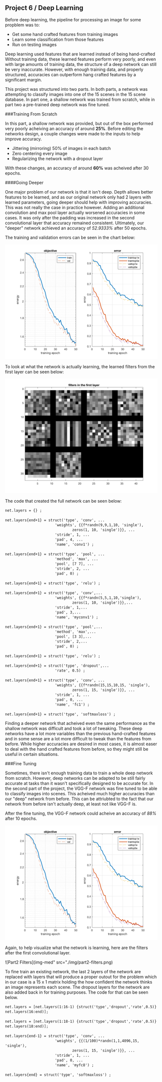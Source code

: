 Project 6 / Deep Learning
-------------------------

Before deep learning, the pipeline for processing an image for some propblem
was to:

+ Get some hand crafted features from training images
+ Learn some classification from those features
+ Run on testing images

Deep learning used features that are learned instead of being hand-crafted
Without training data, these learned features perform very poorly, and even
with large amounts of training data, the structure of a deep network can
still be very inaccurate. However, with enough training data, and properly
structured, accuracies can outperform hang crafted features by a significant
margin.

This project was structured into two parts. In both parts, a network was 
attempting to classify images into one of the 15 scenes in the 15 scene
database. In part one, a shallow network was trained from scratch, while
in part two a pre-trained deep network was fine tuned.

###Training From Scratch

In this part, a shallow network was provided, but out of the box performed
very poorly acheiving an accuracy of around <b>25%</b>. Before editing the
networks design, a couple changes were made to the inputs to help improve
accuracy.

+ Jittering (mirroring) 50% of images in each batch
+ Zero centering every image
+ Regularizing the network with a dropout layer

With these changes, an accuracy of around <b>60%</b> was acheived after
30 epochs.

####Going Deeper

One major problem of our network is that it isn't deep. Depth
allows better features to be learned, and as our original network
only had 2 layers with learned parameters, going deeper should
help with improving accuracies. This was not really the case in
practice however. Adding an additional convolution and max pool
layer actually worsened accuracies in some cases. It was only after
the padding was increased in the second convolutional layer that accuracy
remained consistent. Ultimately, our "deeper" network achieved an
accuracy of *52.9333%* after 50 epochs.

The training and validation errors can be seen in the chart below:

![Part1 Plot](./img/part1-plot.png)

To look at what the network is actually learning, the learned filters
from the first layer can be seen below:

![Part1 Filters](./img/part1-filters.png)

The code that created the full network can be seen below:

    net.layers = {} ;

    net.layers{end+1} = struct('type', 'conv', ...
                           'weights', {{f*randn(9,9,1,10, 'single'),
                                   zeros(1, 10, 'single')}}, ...
                           'stride', 1, ...
                           'pad', 4, ...
                           'name', 'conv1') ;
                       
    net.layers{end+1} = struct('type', 'pool', ...
                           'method', 'max', ...
                           'pool', [7 7], ...
                           'stride', 2, ...
                           'pad', 0) ;

    net.layers{end+1} = struct('type', 'relu') ;

    net.layers{end+1} = struct('type', 'conv',...
                           'weights', {{f*randn(5,5,1,10,'single'),
                                   zeros(1, 10, 'single')}},...
                           'stride', 1,...
                           'pad', 3,...
                           'name', 'myconv1') ;
                    
    net.layers{end+1} = struct('type', 'pool',...
                           'method', 'max',...
                           'pool', [3 3],...
                           'stride', 2,...
                           'pad', 0) ;

    net.layers{end+1} = struct('type', 'relu') ;

    net.layers{end+1} = struct('type', 'dropout',...
                           'rate', 0.5) ;

    net.layers{end+1} = struct('type', 'conv', ...
                           'weights', {{f*randn(15,15,10,15, 'single'),
                                   zeros(1, 15, 'single')}}, ...
                           'stride', 1, ...
                           'pad', 0, ...
                           'name', 'fc1') ;
                      
    net.layers{end+1} = struct('type', 'softmaxloss') ;

Finding a deeper network that acheived even the same performance
as the shallow network was difficult and took a lot of tweaking.
These deep networks have a lot more variables than the previous
hand-crafted features and in some sense are a lot more difficult
to tweak than the features from before. While higher accuracies
are desired in most cases, it is almost easer to deal with the
hand crafted features from before, so they might still be useful
in certain situations.

###Fine Tuning

Sometimes, there isn't enough training data to train a whole
deep network from scratch. However, deep networks can be adapted
to be still fairly accurate at tasks than it wasn't specifically
designed to be accurate for. In the second part of the project, the
VGG-F network was fine tuned to be able to classify images into
scenes. This acheived much higher accuracies than our "deep" network
from before. This can be attriubted to the fact that our network
from before isn't actually deep, at least not like VGG-F is.

After the fine tuning, the VGG-F network could acheive an accuracy
of *88%* after 10 epochs.

![Part2 Plot](./img/part2-plot.png)

Again, to help visualize what the network is learning, here are the
filters after the first convolutional layer.

![Part2 Filters](img-med" src="./img/part2-filters.png)

To fine train an existing network, the last 2 layers of the network
are replaced with layers that will produce a proper outout for the
problem which in our case is a 15 x 1 matrix holding the how confident
the network thinks an image represents each scene. The dropout layers
for the network are also added back in for training purposes. The code for that
can be seen below.

    net.layers = [net.layers(1:16-1) {struct('type','dropout','rate',0.5)} net.layers(16:end)];

    net.layers = [net.layers(1:18-1) {struct('type','dropout','rate',0.5)} net.layers(18:end)];

    net.layers{end-1} = struct('type', 'conv', ...
                           'weights', {{(1/100)*randn(1,1,4096,15, 'single'),
                                   zeros(1, 15, 'single')}}, ...
                           'stride', 1, ...
                           'pad', 0, ...
                           'name', 'myfc8') ;
                      
    net.layers{end} = struct('type', 'softmaxloss') ;
